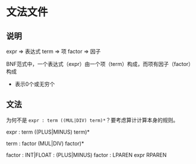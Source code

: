 # 文法文件

## 说明

expr => 表达式
term => 项
factor => 因子

BNF范式中，一个表达式（expr）由一个项（term）构成，而项有因子（factor）构成

* 表示0个或无穷个

## 文法

为何不是 `expr : term ((MUL|DIV) term)*`？要考虑算计计算本身的规则。

expr    : term ((PLUS|MINUS) term)*

term    : factor (MUL|DIV) factor)*

factor  : INT|FLOAT
        : (PLUS|MINUS) factor
        : LPAREN expr RPAREN